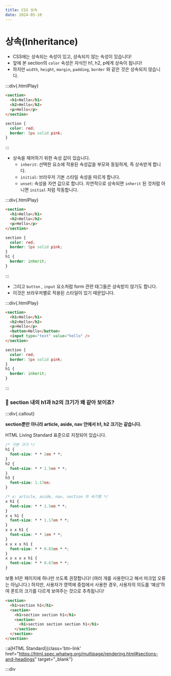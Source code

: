```yaml
---
title: CSS 상속
date: 2024-05-10
---
```


# 상속(Inheritance)

- CSS에는 상속되는 속성이 있고, 상속되지 않는 속성이 있습니다!
- 앞에 본 section의 `color` 속성은 자식인 h1, h2, p에게 상속이 됩니다!
- 하지만 `width`, `height`, `margin`, `padding`, `border` 와 같은 것은 상속되지 않습니다.

:::div{.htmlPlay}

```html
<section>
  <h1>Hello</h1>
  <h2>Hello</h2>
  <p>Hello</p>
</section>
```

```css
section {
  color: red;
  border: 5px solid pink;
}
```

:::

- 상속을 제어하기 위한 속성 값이 있습니다.
  - `inherit`: 선택한 요소에 적용된 속성값을 부모와 동일하게, 즉 상속받게 합니다.
  - `initial`: 브라우저 기본 스타일 속성을 따르게 합니다.
  - `unset`: 속성을 자연 값으로 합니다. 자연적으로 상속되면 `inherit` 된 것처럼 아니면 `initial` 처럼 작동합니다.

:::div{.htmlPlay}

```html
<section>
  <h1>Hello</h1>
  <h2>Hello</h2>
  <p>Hello</p>
</section>
```

```css
section {
  color: red;
  border: 5px solid pink;
}
h1 {
  border: inherit;
}
```

:::

- 그리고 `button` , `input` 요소처럼 form 관련 태그들은 상속받지 않기도 합니다.
- 이것은 브라우저별로 적용된 스타일이 있기 때문입니다.

:::div{.htmlPlay}

```html
<section>
  <h1>Hello</h1>
  <h2>Hello</h2>
  <p>Hello</p>
  <button>Hello</button>
  <input type="text" value="hello" />
</section>
```

```css
section {
  color: red;
  border: 5px solid pink;
}
h1 {
  border: inherit;
}
```

:::

### 🙋 **section 내의 h1과 h2의 크기가 왜 같아 보이죠?**

:::div{.callout}

**section뿐만 아니라 article, aside, nav 안에서 h1, h2 크기는 같습니다.**

HTML Living Standard 표준으로 지정되어 있습니다.

```css
/* 기본 크기 */
h1 {
  font-size: * * 2em * *;
}
h2 {
  font-size: * * 1.5em * *;
}
h3 {
  font-size: 1.17em;
}

/* x: article, aside, nav, section 의 속기형 */
x h1 {
  font-size: * * 1.5em * *;
}
x x h1 {
  font-size: * * 1.17em * *;
}
x x x h1 {
  font-size: * * 1em * *;
}
x x x x h1 {
  font-size: * * 0.83em * *;
}
x x x x x h1 {
  font-size: * * 0.67em * *;
}
```

보통 h1은 페이지에 하나만 쓰도록 권장합니다!
(여러 개를 사용한다고 해서 마크업 오류는 아닙니다.)
하지만, 사용자가 영역에 중첩에서 사용한 경우, 사용자의 의도를 ‘예상’하여 폰트의 크기를 다르게 보여주는 것으로 추측됩니다!

```html
<section>
  <h1>section h1</h1>
  <section>
    <h1>section section h1</h1>
    <section>
      <h1>section section section h1</h1>
    </section>
  </section>
</section>
```

::a[HTML Standard]{class='btn-link' href="https://html.spec.whatwg.org/multipage/rendering.html#sections-and-headings" target="\_blank"}

:::div
